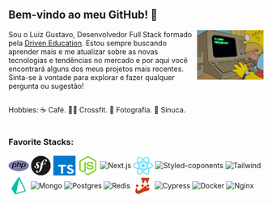 ## Bem-vindo ao meu GitHub! 👋

<img align="right" width=26% src="readme.gif" />

Sou o Luiz Gustavo, Desenvolvedor Full Stack formado pela [Driven Education](https://www.driven.com.br/). Estou sempre buscando aprender mais e me atualizar sobre as novas tecnologias e tendências no mercado e por aqui você encontrará alguns dos meus projetos mais recentes. Sinta-se à vontade para explorar e fazer qualquer pergunta ou sugestão!

##

Hobbies: ☕ Café. 🏋️‍♂️ Crossfit. 📸 Fotografia. 🎱 Sinuca.

<h1></h1>

### Favorite Stacks: 

<div style="display: inline_block">
    <img align="center" alt="php" height="40" width="40" src="https://github.com/devicons/devicon/blob/master/icons/php/php-original.svg">
    <img align="center" alt="Symfony" height="40" width="40" src="https://github.com/devicons/devicon/blob/master/icons/symfony/symfony-original.svg">
    <img align="center" alt="TypeScript" height="40" width="45" src="https://github.com/devicons/devicon/blob/master/icons/typescript/typescript-original.svg">
    <img align="center" alt="Nodejs" height="40" width="40" src="https://github.com/devicons/devicon/blob/master/icons/nodejs/nodejs-original.svg" />
    <img align="center" alt="Next.js" height="40" width="40" src="https://cdn.jsdelivr.net/gh/devicons/devicon/icons/nextjs/nextjs-original.svg" />
    <img align="center" alt="ReactJS" height="40" width="40" src="https://github.com/devicons/devicon/blob/master/icons/react/react-original.svg">
    <img align="center" alt="Styled-coponents" height="40" width="45" src="https://avatars.githubusercontent.com/u/20658825?s=200&v=4">
    <img align="center" alt="Tailwind" height="40" width="40" src="https://cdn.jsdelivr.net/gh/devicons/devicon/icons/tailwindcss/tailwindcss-plain.svg">
    <img align="center" alt="Prisma" height="40" width="40" src="https://github.com/PKief/vscode-material-icon-theme/blob/main/icons/prisma.svg">
    <img align="center" alt="Mongo" height="40" width="40" src="https://cdn.jsdelivr.net/gh/devicons/devicon/icons/mongodb/mongodb-original.svg">
    <img align="center" alt="Postgres" height="40" width="40" src="https://cdn.jsdelivr.net/gh/devicons/devicon/icons/postgresql/postgresql-original.svg">
    <img align="center" alt="Redis" height="40" width="40" src="https://cdn.jsdelivr.net/gh/devicons/devicon/icons/redis/redis-original.svg">
    <img align="center" alt="Jest" height="40" width="40" src="https://github.com/vscode-icons/vscode-icons/blob/master/icons/file_type_jest.svg">
    <img align="center" alt="Cypress" height="40" width="40" src="https://iconape.com/wp-content/files/gj/370774/svg/370774.svg">
    <img align="center" alt="Docker" height="40" width="40" src="https://cdn.jsdelivr.net/gh/devicons/devicon/icons/docker/docker-original.svg">
    <img align="center" alt="Nginx" height="40" width="40" src="https://cdn.jsdelivr.net/gh/devicons/devicon/icons/nginx/nginx-original.svg">
    
  </div>
  
  
<!---

### GitHub Stats:

<div>
  <a href="https://github.com/lgsfarias">
  <img height="160" src="https://github-readme-stats.vercel.app/api?username=lgsfarias&show_icons=true&theme=dracula&include_all_commits=true&count_private=true"/>
  <img height="160" src="https://github-readme-stats.vercel.app/api/top-langs/?username=lgsfarias&layout=compact&langs_count=7&theme=dracula"/>
</div>

  
## Contributions:

![Snake animation](https://github.com/lgsfarias/lgsfarias/blob/output/github-contribution-grid-snake.svg)

lgsfarias/lgsfarias is a ✨ special ✨ repository because its `README.md` (this file) appears on your GitHub profile.
You can click the Preview link to take a look at your changes.
--->
